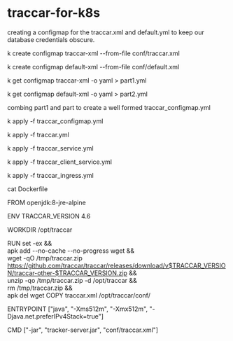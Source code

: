 # traccar-for-k8s


creating a configmap for the traccar.xml and default.yml to keep our database credentials obscure.

k create configmap traccar-xml --from-file conf/traccar.xml

k create configmap default-xml --from-file conf/default.xml

k get configmap traccar-xml -o yaml > part1.yml

k get configmap default-xml -o yaml > part2.yml


combing part1 and part to create a well formed traccar_configmap.yml

 k apply -f traccar_configmap.yml


k apply -f traccar.yml 

k apply -f traccar_service.yml

k apply -f traccar_client_service.yml

k apply -f traccar_ingress.yml




cat Dockerfile

FROM openjdk:8-jre-alpine

ENV TRACCAR_VERSION 4.6

WORKDIR /opt/traccar

RUN set -ex && \
    apk add --no-cache --no-progress wget && \
    wget -qO /tmp/traccar.zip https://github.com/traccar/traccar/releases/download/v$TRACCAR_VERSION/traccar-other-$TRACCAR_VERSION.zip && \
    unzip -qo /tmp/traccar.zip -d /opt/traccar && \
    rm /tmp/traccar.zip && \
    apk del wget
COPY traccar.xml /opt/traccar/conf/

ENTRYPOINT ["java", "-Xms512m", "-Xmx512m", "-Djava.net.preferIPv4Stack=true"]

CMD ["-jar", "tracker-server.jar", "conf/traccar.xml"]



